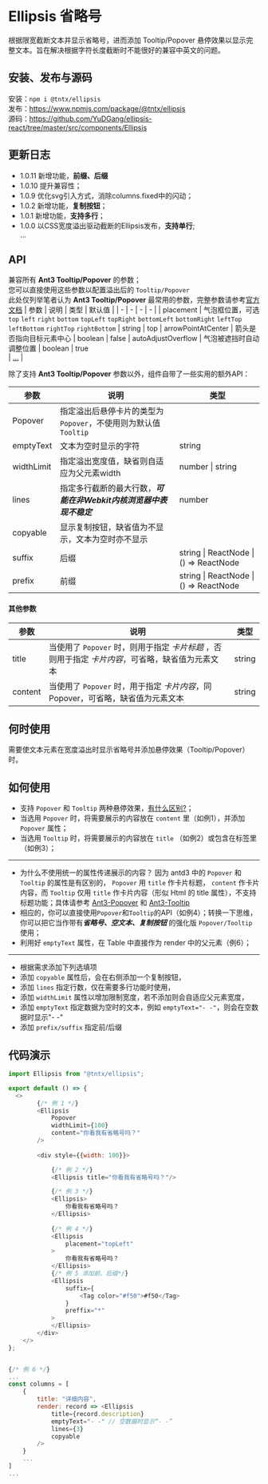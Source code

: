 # Ellipsis 省略号

根据限宽截断文本并显示省略号，进而添加 Tooltip/Popover 悬停效果以显示完整文本。旨在解决根据字符长度截断时不能很好的兼容中英文的问题。
        
## 安装、发布与源码
安装：`npm i @tntx/ellipsis`  
发布：https://www.npmjs.com/package/@tntx/ellipsis  
源码：https://github.com/YuDGang/ellipsis-react/tree/master/src/components/Ellipsis  

## 更新日志
- 1.0.11 新增功能，**前缀、后缀**
- 1.0.10 提升兼容性；
- 1.0.9 优化svg引入方式，消除columns.fixed中的闪动；
- 1.0.2 新增功能，**复制按钮**；
- 1.0.1 新增功能，**支持多行**；
- 1.0.0 以CSS宽度溢出驱动截断的Ellipsis发布，**支持单行**;  
...

## API  
兼容所有 **Ant3 Tooltip/Popover** 的参数；  
您可以直接使用这些参数以配置溢出后的 `Tooltip/Popover`  
此处仅列举笔者认为 **Ant3 Tooltip/Popover** 最常用的参数，完整参数请参考[官方文档](https://3x.ant.design/components/tooltip-cn/)
| 参数 | 说明 | 类型 | 默认值 |
| - | - | - | - |
| placement | 气泡框位置，可选 `top` `left` `right` `bottom` `topLeft` `topRight` `bottomLeft` `bottomRight` `leftTop` `leftBottom` `rightTop` `rightBottom` | string | top
| arrowPointAtCenter | 箭头是否指向目标元素中心 | boolean | false
| autoAdjustOverflow | 气泡被遮挡时自动调整位置 | boolean | true  
|	[...](https://3x.ant.design/components/tooltip-cn/) |
    
除了支持 **Ant3 Tooltip/Popover** 参数以外，组件自带了一些实用的额外API：

|      参数         |       说明          |    类型        |
|      ----         |        ----         |      ----      |
|   Popover      |   指定溢出后悬停卡片的类型为 `Popover`，不使用则为默认值 `Tooltip`    |  |
|  emptyText |   文本为空时显示的字符        |   string     |
|  widthLimit |   指定溢出宽度值，缺省则自适应为父元素width |   number &#124; string      |
| lines |  指定多行截断的最大行数，***可能在非Webkit内核浏览器中表现不稳定*** | number
| copyable |  显示复制按钮，缺省值为不显示，文本为空时亦不显示 | |
| suffix | 后缀 | string &#124; ReactNode &#124; () => ReactNode|
| prefix | 前缀 | string &#124; ReactNode &#124; () => ReactNode|
     
#### 其他参数
|      参数         |       说明          |    类型        |
|      ----         |        ----         |      ----      |
|  title |   当使用了 `Popover` 时，则用于指定 *卡片标题* ，否则用于指定 *卡片内容*，可省略，缺省值为元素文本 |   string    |
|  content |   当使用了 `Popover` 时，用于指定 *卡片内容*，同Popover，可省略，缺省值为元素文本 |   string    |
        
## 何时使用  
需要使文本元素在宽度溢出时显示省略号并添加悬停效果（Tooltip/Popover）时。
        
## 如何使用  
- 支持 `Popover` 和 `Tooltip` 两种悬停效果，[有什么区别?](https://3x.ant.design/components/popover-cn/#%E4%BD%95%E6%97%B6%E4%BD%BF%E7%94%A8 " Popover 和 Tooltip 的区别是，用户可以对浮层上的元素进行操作，因此它可以承载更复杂的内容，比如链接或按钮等。")；
- 当选用 `Popover` 时，将需要展示的内容放在 `content` 里（如例1），并添加 `Popover` 属性；
- 当选用 `Tooltip` 时，将需要展示的内容放在 `title` （如例2）或包含在标签里（如例3）；
- -----
- 为什么不使用统一的属性传递展示的内容？  因为 antd3 中的 `Popover` 和 `Tooltip` 的属性是有区别的， `Popover` 用 `title` 作卡片标题， `content` 作卡片内容，而 `Tooltip` 仅用 `title` 作卡片内容（形似 Html 的 title 属性），不支持标题功能；具体请参考 [Ant3-Popover](https://3x.ant.design/components/popover-cn/) 和 [Ant3-Tooltip](https://3x.ant.design/components/tooltip-cn/)
- 相应的，你可以直接使用`Popover`和`Tooltip`的API（如例4）；转换一下思维，你可以把它当作带有***省略号、空文本、复制按钮*** 的强化版 `Popover/Tooltip` 使用；
- 利用好 `emptyText` 属性，在 Table 中直接作为 render 中的父元素（例6）；
- ---- 
- 根据需求添加下列选填项
- 添加 `copyable` 属性后，会在右侧添加一个复制按钮，
- 添加 `lines` 指定行数，仅在需要多行功能时使用，
- 添加 `widthLimit` 属性以增加限制宽度，若不添加则会自适应父元素宽度，
- 添加 `emptyText` 指定数据为空时的文本，例如 `emptyText="- -"`，则会在空数据时显示"- -"
- 添加 `prefix/suffix` 指定前/后缀
        
## 代码演示
``` javascript
import Ellipsis from "@tntx/ellipsis";

export default () => {
  <>
		{/* 例 1 */}
		<Ellipsis
			Popover
			widthLimit={100}
			content="你看我有省略号吗？"
		/>
		
		<div style={{width: 100}}>

			{/* 例 2 */}
			<Ellipsis title="你看我有省略号吗？"/>

			{/* 例 3 */}
			<Ellipsis>
				你看我有省略号吗？
			</Ellipsis>
			
			{/* 例 4 */}
			<Ellipsis
				placement="topLeft"
			>
				你看我有省略号吗？
			</Ellipsis>
			{/* 例 5 添加前、后缀*/}
			<Ellipsis
				suffix={
					<Tag color="#f50">#f50</Tag>
				}
				preffix="*"
			>
			</Ellipsis>
		</div>
	</>
};


{/* 例 6 */}
...
const columns = [
	{
		title: "详细内容",
		render: record => <Ellipsis
			title={record.description}
			emptyText="- -"	// 空数据时显示“- -”
			lines={3}
			copyable
		/>
	}
	...
]
...
```
